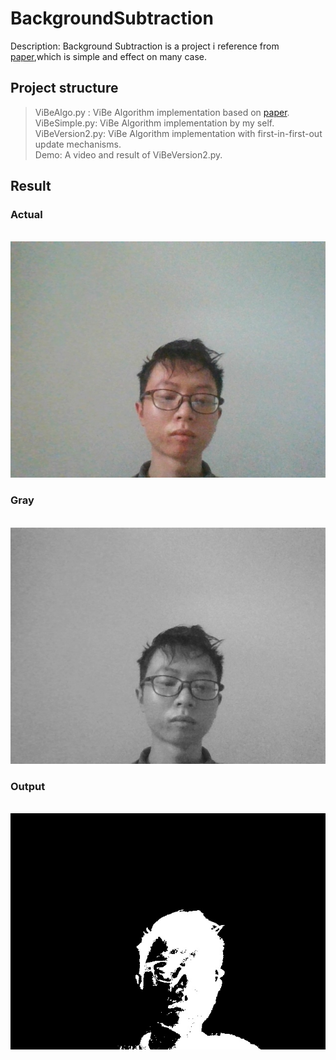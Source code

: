 # BackgroundSubtraction
Description: Background Subtraction is a project i reference from [paper](http://www.telecom.ulg.ac.be/publi/publications/barnich/Barnich2011ViBe/index.html),which is simple and effect on many case.
## Project structure
> ViBeAlgo.py : ViBe Algorithm implementation based on [paper](http://www.telecom.ulg.ac.be/publi/publications/barnich/Barnich2011ViBe/index.html).<br>
> ViBeSimple.py: ViBe Algorithm implementation by my self.<br>
> ViBeVersion2.py: ViBe Algorithm implementation with first-in-first-out update mechanisms.<br>
> Demo: A video and result of ViBeVersion2.py.<br>
## Result
### Actual
<br>![alt text](https://github.com/TranMinhThang123/BackgroundSubtraction/blob/master/Demo/Actual.jpg)
### Gray
<br>![alt text](https://github.com/TranMinhThang123/BackgroundSubtraction/blob/master/Demo/Gray.jpg)
### Output
<br>![alt text](https://github.com/TranMinhThang123/BackgroundSubtraction/blob/master/Demo/segMap.jpg)

